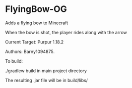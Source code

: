 # FlyingBow-OG
Adds a flying bow to Minecraft

When the bow is shot, the player rides along with the arrow

Current Target: Purpur 1.18.2

Authors: Barny1094875.

To build:

./gradlew build in main project directory

The resulting .jar file will be in build/libs/
